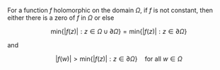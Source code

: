 For a function $f$ holomorphic on the domain $\Omega$, if $f$ is not constant, then either there is a zero of $f$ in $\Omega$ or else

$$
\text{min}\{|f(z)| : z \in \Omega \cup \partial \Omega\} = \text{min}\{|f(z)| : z \in \partial \Omega\}
$$

and

$$
|f(w)| > \text{min}\{|f(z)| : z \in \partial \Omega\} \quad \text{for all} \ w \in \Omega
$$
